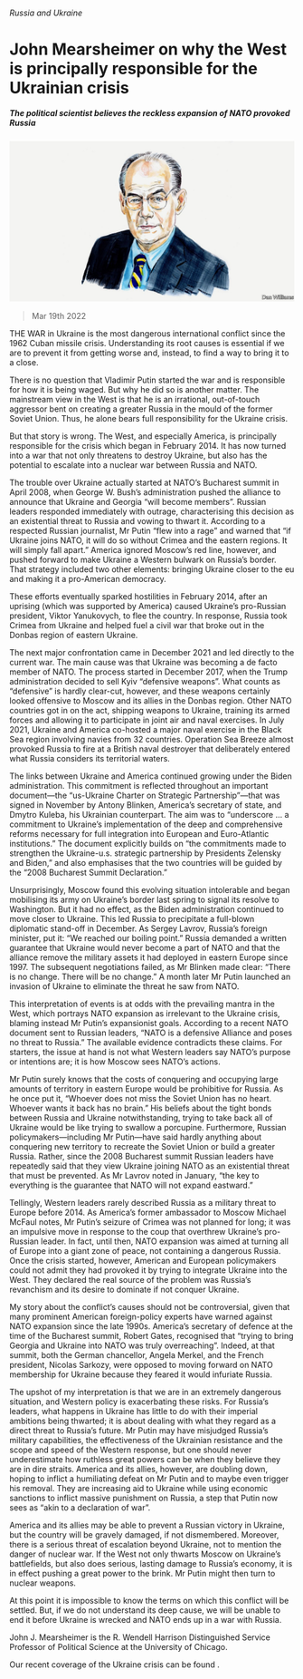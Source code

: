 ###### Russia and Ukraine

# John Mearsheimer on why the West is principally responsible for the Ukrainian crisis 

##### The political scientist believes the reckless expansion of NATO provoked Russia 

![image](images/20220309_bid001.jpg) 

> Mar 19th 2022 

THE WAR in Ukraine is the most dangerous international conflict since the 1962 Cuban missile crisis. Understanding its root causes is essential if we are to prevent it from getting worse and, instead, to find a way to bring it to a close.

There is no question that Vladimir Putin started the war and is responsible for how it is being waged. But why he did so is another matter. The mainstream view in the West is that he is an irrational, out-of-touch aggressor bent on creating a greater Russia in the mould of the former Soviet Union. Thus, he alone bears full responsibility for the Ukraine crisis.


But that story is wrong. The West, and especially America, is principally responsible for the crisis which began in February 2014. It has now turned into a war that not only threatens to destroy Ukraine, but also has the potential to escalate into a nuclear war between Russia and NATO.

The trouble over Ukraine actually started at NATO’s Bucharest summit in April 2008, when George W. Bush’s administration pushed the alliance to announce that Ukraine and Georgia “will become members”. Russian leaders responded immediately with outrage, characterising this decision as an existential threat to Russia and vowing to thwart it. According to a respected Russian journalist, Mr Putin “flew into a rage” and warned that “if Ukraine joins NATO, it will do so without Crimea and the eastern regions. It will simply fall apart.” America ignored Moscow’s red line, however, and pushed forward to make Ukraine a Western bulwark on Russia’s border. That strategy included two other elements: bringing Ukraine closer to the eu and making it a pro-American democracy.

These efforts eventually sparked hostilities in February 2014, after an uprising (which was supported by America) caused Ukraine’s pro-Russian president, Viktor Yanukovych, to flee the country. In response, Russia took Crimea from Ukraine and helped fuel a civil war that broke out in the Donbas region of eastern Ukraine.

The next major confrontation came in December 2021 and led directly to the current war. The main cause was that Ukraine was becoming a de facto member of NATO. The process started in December 2017, when the Trump administration decided to sell Kyiv “defensive weapons”. What counts as “defensive” is hardly clear-cut, however, and these weapons certainly looked offensive to Moscow and its allies in the Donbas region. Other NATO countries got in on the act, shipping weapons to Ukraine, training its armed forces and allowing it to participate in joint air and naval exercises. In July 2021, Ukraine and America co-hosted a major naval exercise in the Black Sea region involving navies from 32 countries. Operation Sea Breeze almost provoked Russia to fire at a British naval destroyer that deliberately entered what Russia considers its territorial waters.

The links between Ukraine and America continued growing under the Biden administration. This commitment is reflected throughout an important document—the “us-Ukraine Charter on Strategic Partnership”—that was signed in November by Antony Blinken, America’s secretary of state, and Dmytro Kuleba, his Ukrainian counterpart. The aim was to “underscore … a commitment to Ukraine’s implementation of the deep and comprehensive reforms necessary for full integration into European and Euro-Atlantic institutions.” The document explicitly builds on “the commitments made to strengthen the Ukraine-u.s. strategic partnership by Presidents Zelensky and Biden,” and also emphasises that the two countries will be guided by the “2008 Bucharest Summit Declaration.”

Unsurprisingly, Moscow found this evolving situation intolerable and began mobilising its army on Ukraine’s border last spring to signal its resolve to Washington. But it had no effect, as the Biden administration continued to move closer to Ukraine. This led Russia to precipitate a full-blown diplomatic stand-off in December. As Sergey Lavrov, Russia’s foreign minister, put it: “We reached our boiling point.” Russia demanded a written guarantee that Ukraine would never become a part of NATO and that the alliance remove the military assets it had deployed in eastern Europe since 1997. The subsequent negotiations failed, as Mr Blinken made clear: “There is no change. There will be no change.” A month later Mr Putin launched an invasion of Ukraine to eliminate the threat he saw from NATO.

This interpretation of events is at odds with the prevailing mantra in the West, which portrays NATO expansion as irrelevant to the Ukraine crisis, blaming instead Mr Putin’s expansionist goals. According to a recent NATO document sent to Russian leaders, “NATO is a defensive Alliance and poses no threat to Russia.” The available evidence contradicts these claims. For starters, the issue at hand is not what Western leaders say NATO’s purpose or intentions are; it is how Moscow sees NATO’s actions.

Mr Putin surely knows that the costs of conquering and occupying large amounts of territory in eastern Europe would be prohibitive for Russia. As he once put it, “Whoever does not miss the Soviet Union has no heart. Whoever wants it back has no brain.” His beliefs about the tight bonds between Russia and Ukraine notwithstanding, trying to take back all of Ukraine would be like trying to swallow a porcupine. Furthermore, Russian policymakers—including Mr Putin—have said hardly anything about conquering new territory to recreate the Soviet Union or build a greater Russia. Rather, since the 2008 Bucharest summit Russian leaders have repeatedly said that they view Ukraine joining NATO as an existential threat that must be prevented. As Mr Lavrov noted in January, “the key to everything is the guarantee that NATO will not expand eastward.”

Tellingly, Western leaders rarely described Russia as a military threat to Europe before 2014. As America’s former ambassador to Moscow Michael McFaul notes, Mr Putin’s seizure of Crimea was not planned for long; it was an impulsive move in response to the coup that overthrew Ukraine’s pro-Russian leader. In fact, until then, NATO expansion was aimed at turning all of Europe into a giant zone of peace, not containing a dangerous Russia. Once the crisis started, however, American and European policymakers could not admit they had provoked it by trying to integrate Ukraine into the West. They declared the real source of the problem was Russia’s revanchism and its desire to dominate if not conquer Ukraine.

My story about the conflict’s causes should not be controversial, given that many prominent American foreign-policy experts have warned against NATO expansion since the late 1990s. America’s secretary of defence at the time of the Bucharest summit, Robert Gates, recognised that “trying to bring Georgia and Ukraine into NATO was truly overreaching”. Indeed, at that summit, both the German chancellor, Angela Merkel, and the French president, Nicolas Sarkozy, were opposed to moving forward on NATO membership for Ukraine because they feared it would infuriate Russia.

The upshot of my interpretation is that we are in an extremely dangerous situation, and Western policy is exacerbating these risks. For Russia’s leaders, what happens in Ukraine has little to do with their imperial ambitions being thwarted; it is about dealing with what they regard as a direct threat to Russia’s future. Mr Putin may have misjudged Russia’s military capabilities, the effectiveness of the Ukrainian resistance and the scope and speed of the Western response, but one should never underestimate how ruthless great powers can be when they believe they are in dire straits. America and its allies, however, are doubling down, hoping to inflict a humiliating defeat on Mr Putin and to maybe even trigger his removal. They are increasing aid to Ukraine while using economic sanctions to inflict massive punishment on Russia, a step that Putin now sees as “akin to a declaration of war”.

America and its allies may be able to prevent a Russian victory in Ukraine, but the country will be gravely damaged, if not dismembered. Moreover, there is a serious threat of escalation beyond Ukraine, not to mention the danger of nuclear war. If the West not only thwarts Moscow on Ukraine’s battlefields, but also does serious, lasting damage to Russia’s economy, it is in effect pushing a great power to the brink. Mr Putin might then turn to nuclear weapons.

At this point it is impossible to know the terms on which this conflict will be settled. But, if we do not understand its deep cause, we will be unable to end it before Ukraine is wrecked and NATO ends up in a war with Russia.

John J. Mearsheimer is the R. Wendell Harrison Distinguished Service Professor of Political Science at the University of Chicago.

Our recent coverage of the Ukraine crisis can be found .

